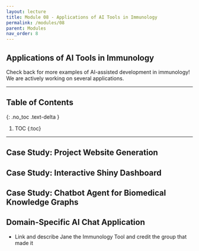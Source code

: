 ```yaml
---
layout: lecture
title: Module 08 - Applications of AI Tools in Immunology
permalink: /modules/08
parent: Modules
nav_order: 8
---
```


## Applications of AI Tools in Immunology
Check back for more examples of AI-assisted development in immunology! We are actively working on several applications. 

---

## Table of Contents
{: .no_toc .text-delta }

1. TOC
{:toc}

---


## Case Study: Project Website Generation

## Case Study: Interactive Shiny Dashboard

## Case Study: Chatbot Agent for Biomedical Knowledge Graphs


## Domain-Specific AI Chat Application
- Link and describe Jane the Immunology Tool and credit the group that made it 